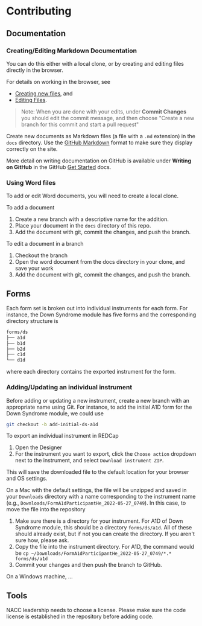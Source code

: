 # Contributing

## Documentation

### Creating/Editing Markdown Documentation
You can do this either with a local clone, or by creating and editing files directly in the browser.

For details on working in the browser, see
* [Creating new files](https://docs.github.com/en/repositories/working-with-files/managing-files/creating-new-files), and
* [Editing Files](https://docs.github.com/en/repositories/working-with-files/managing-files/editing-files).

> Note: When you are done with your edits, under **Commit Changes** you should edit the commit message, and then choose "Create a new branch for this commit and start a pull request"

Create new documents as Markdown files (a file with a `.md` extension) in the `docs` directory.
Use the [GitHub Markdown](https://docs.github.com/en/get-started/writing-on-github/getting-started-with-writing-and-formatting-on-github/basic-writing-and-formatting-syntax)
format to make sure they display correctly on the site.

More detail on writing documentation on GitHub is available under **Writing on GitHub** in the GitHub [Get Started](https://docs.github.com/en/get-started) docs.

### Using Word files

To add or edit Word documents, you will need to create a local clone.

To add a document

1. Create a new branch with a descriptive name for the addition.
2. Place your document in the `docs` directory of this repo.
3. Add the document with git, commit the changes, and push the branch.

To edit a document in a branch

1. Checkout the branch
2. Open the word document from the docs directory in your clone, and save your work
3. Add the document with git, commit the changes, and push the branch.


## Forms

Each form set is broken out into individual instruments for each form. 
For instance, the Down Syndrome module has five forms and the corresponding directory structure is

```bash
forms/ds
├── a1d
├── b1d
├── b2d
├── c1d
└── d1d
```

where each directory contains the exported instrument for the form.

### Adding/Updating an individual instrument

Before adding or updating a new instrument, create a new branch with an appropriate name using Git.
For instance, to add the initial A1D form for the Down Syndrome module, we could use

```bash
git checkout -b add-initial-ds-a1d
```

To export an individual instrument in REDCap

1. Open the Designer
2. For the instrument you want to export, click the `Choose action` dropdown next to the instrument, and select `Download instrument ZIP`.

This will save the downloaded file to the default location for your browser and OS settings.

On a Mac with the default settings, the file will be unzipped and saved in your `Downloads` directory with a name corresponding to the instrument name (e.g., `Downloads/FormA1dParticipantHe_2022-05-27_0749`).
In this case, to move the file into the repository 

1. Make sure there is a directory for your instrument.
   For A1D of Down Syndrome module, this should be a directory `forms/ds/a1d`.
   All of these should already exist, but if not you can create the directory.
   If you aren't sure how, please ask.
2. Copy the file into the instrument directory.
   For A1D, the command would be `cp ~/Downloads/FormA1dParticipantHe_2022-05-27_0749/*.* forms/ds/a1d`
3. Commit your changes and then push the branch to GitHub.


On a Windows machine, ...



## Tools

NACC leadership needs to choose a license.
Please make sure the code license is established in the repository before adding code.

